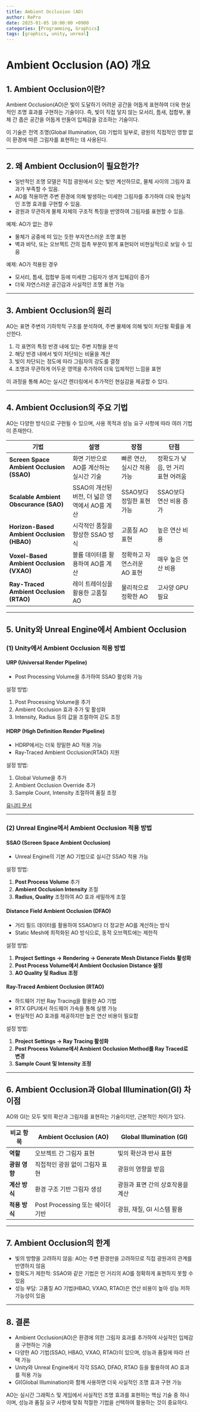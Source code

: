```yaml
---
title: Ambient Occlusion (AO)
author: RePro
date: 2025-01-05 10:00:00 +0900
categories: [Programming, Graphics]
tags: [graphics, unity, unreal]
---
```


# Ambient Occlusion (AO) 개요

## 1. Ambient Occlusion이란?
Ambient Occlusion(AO)은 빛이 도달하기 어려운 공간을 어둡게 표현하여 더욱 현실적인 조명 효과를 구현하는 기술이다. 즉, 빛이 직접 닿지 않는 모서리, 틈새, 접합부, 물체 간 좁은 공간을 어둡게 만들어 입체감을 강조하는 기술이다.

이 기술은 전역 조명(Global Illumination, GI) 기법의 일부로, 광원의 직접적인 영향 없이 환경에 따른 그림자를 표현하는 데 사용된다.

---

## 2. 왜 Ambient Occlusion이 필요한가?
- 일반적인 조명 모델은 직접 광원에서 오는 빛만 계산하므로, 물체 사이의 그림자 효과가 부족할 수 있음.
- AO를 적용하면 주변 환경에 의해 발생하는 미세한 그림자를 추가하여 더욱 현실적인 조명 효과를 구현할 수 있음.
- 광원과 무관하게 물체 자체의 구조적 특징을 반영하여 그림자를 표현할 수 있음.

예제: AO가 없는 경우
- 물체가 공중에 떠 있는 듯한 부자연스러운 조명 표현
- 벽과 바닥, 또는 오브젝트 간의 접촉 부분이 밝게 표현되어 비현실적으로 보일 수 있음

예제: AO가 적용된 경우
- 모서리, 틈새, 접합부 등에 미세한 그림자가 생겨 입체감이 증가
- 더욱 자연스러운 공간감과 사실적인 조명 표현 가능

---

## 3. Ambient Occlusion의 원리
AO는 표면 주변의 기하학적 구조를 분석하여, 주변 물체에 의해 빛이 차단될 확률을 계산한다.

1. 각 표면의 특정 반경 내에 있는 주변 지형을 분석
2. 해당 반경 내에서 빛이 차단되는 비율을 계산
3. 빛이 차단되는 정도에 따라 그림자의 강도를 결정
4. 조명과 무관하게 어두운 영역을 추가하여 더욱 입체적인 느낌을 표현

이 과정을 통해 AO는 실시간 렌더링에서 추가적인 현실감을 제공할 수 있다.

---

## 4. Ambient Occlusion의 주요 기법
AO는 다양한 방식으로 구현될 수 있으며, 사용 목적과 성능 요구 사항에 따라 여러 기법이 존재한다.

| 기법 | 설명 | 장점 | 단점 |
|------|------|------|------|
| **Screen Space Ambient Occlusion (SSAO)** | 화면 기반으로 AO를 계산하는 실시간 기술 | 빠른 연산, 실시간 적용 가능 | 정확도가 낮음, 먼 거리 표현 어려움 |
| **Scalable Ambient Obscurance (SAO)** | SSAO의 개선된 버전, 더 넓은 영역에서 AO를 계산 | SSAO보다 정밀한 표현 가능 | SSAO보다 연산 비용 증가 |
| **Horizon-Based Ambient Occlusion (HBAO)** | 시각적인 품질을 향상한 SSAO 방식 | 고품질 AO 표현 | 높은 연산 비용 |
| **Voxel-Based Ambient Occlusion (VXAO)** | 볼륨 데이터를 활용하여 AO를 계산 | 정확하고 자연스러운 AO 표현 | 매우 높은 연산 비용 |
| **Ray-Traced Ambient Occlusion (RTAO)** | 레이 트레이싱을 활용한 고품질 AO | 물리적으로 정확한 AO | 고사양 GPU 필요 |

---

## 5. Unity와 Unreal Engine에서 Ambient Occlusion

### (1) **Unity에서 Ambient Occlusion 적용 방법**
#### URP (Universal Render Pipeline)
- Post Processing Volume을 추가하여 SSAO 활성화 가능

설정 방법:
1. Post Processing Volume을 추가
2. Ambient Occlusion 효과 추가 및 활성화
3. Intensity, Radius 등의 값을 조절하여 강도 조정

#### HDRP (High Definition Render Pipeline)
- HDRP에서는 더욱 정밀한 AO 적용 가능
- Ray-Traced Ambient Occlusion(RTAO) 지원

설정 방법:
1. Global Volume을 추가
2. Ambient Occlusion Override 추가
3. Sample Count, Intensity 조절하여 품질 조정

[유니티 문서](https://docs.unity3d.com/kr/Packages/com.unity.render-pipelines.universal@14.0/manual/post-processing-ssao.html)

---

### (2) **Unreal Engine에서 Ambient Occlusion 적용 방법**
#### SSAO (Screen Space Ambient Occlusion)
- Unreal Engine의 기본 AO 기법으로 실시간 SSAO 적용 가능

설정 방법:
1. **Post Process Volume** 추가
2. **Ambient Occlusion Intensity** 조절
3. **Radius, Quality** 조정하여 AO 효과 세밀하게 조절

#### Distance Field Ambient Occlusion (DFAO)
- 거리 필드 데이터를 활용하여 SSAO보다 더 정교한 AO를 계산하는 방식
- Static Mesh에 최적화된 AO 방식으로, 동적 오브젝트에는 제한적

설정 방법:
1. **Project Settings → Rendering → Generate Mesh Distance Fields 활성화**
2. **Post Process Volume에서 Ambient Occlusion Distance 설정**
3. **AO Quality 및 Radius 조정**

#### Ray-Traced Ambient Occlusion (RTAO)
- 하드웨어 기반 Ray Tracing을 활용한 AO 기법
- RTX GPU에서 하드웨어 가속을 통해 실행 가능
- 현실적인 AO 효과를 제공하지만 높은 연산 비용이 필요함

설정 방법:
1. **Project Settings → Ray Tracing 활성화**
2. **Post Process Volume에서 Ambient Occlusion Method를 Ray Traced로 변경**
3. **Sample Count 및 Intensity 조정**

---

## 6. Ambient Occlusion과 Global Illumination(GI) 차이점
AO와 GI는 모두 빛의 확산과 그림자를 표현하는 기술이지만, 근본적인 차이가 있다.

| 비교 항목 | Ambient Occlusion (AO) | Global Illumination (GI) |
|----------|-----------------|-----------------|
| **역할** | 오브젝트 간 그림자 표현 | 빛의 확산과 반사 표현 |
| **광원 영향** | 직접적인 광원 없이 그림자 표현 | 광원의 영향을 받음 |
| **계산 방식** | 환경 구조 기반 그림자 생성 | 광원과 표면 간의 상호작용을 계산 |
| **적용 방식** | Post Processing 또는 쉐이더 기반 | 광원, 재질, GI 시스템 활용 |

---

## 7. Ambient Occlusion의 한계
- 빛의 방향을 고려하지 않음: AO는 주변 환경만을 고려하므로 직접 광원과의 관계를 반영하지 않음
- 정확도가 제한적: SSAO와 같은 기법은 먼 거리의 AO를 정확하게 표현하지 못할 수 있음
- 성능 부담: 고품질 AO 기법(HBAO, VXAO, RTAO)은 연산 비용이 높아 성능 저하 가능성이 있음

---

## 8. 결론
- Ambient Occlusion(AO)은 환경에 의한 그림자 효과를 추가하여 사실적인 입체감을 구현하는 기술
- 다양한 AO 기법(SSAO, HBAO, VXAO, RTAO)이 있으며, 성능과 품질에 따라 선택 가능
- Unity와 Unreal Engine에서 각각 SSAO, DFAO, RTAO 등을 활용하여 AO 효과를 적용 가능
- GI(Global Illumination)와 함께 사용하면 더욱 사실적인 조명 효과 구현 가능

AO는 실시간 그래픽스 및 게임에서 사실적인 조명 효과를 표현하는 핵심 기술 중 하나이며, 성능과 품질 요구 사항에 맞춰 적절한 기법을 선택하여 활용하는 것이 중요하다.

